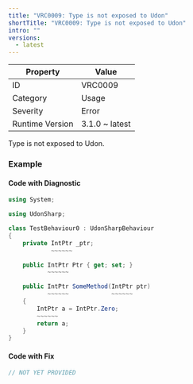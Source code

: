 ```yaml
---
title: "VRC0009: Type is not exposed to Udon"
shortTitle: "VRC0009: Type is not exposed to Udon"
intro: ""
versions:
  - latest
---
```


| Property        | Value          |
| --------------- | -------------- |
| ID              | VRC0009        |
| Category        | Usage          |
| Severity        | Error          |
| Runtime Version | 3.1.0 ~ latest |

Type is not exposed to Udon\.

### Example

#### Code with Diagnostic

```csharp
using System;

using UdonSharp;

class TestBehaviour0 : UdonSharpBehaviour
{
    private IntPtr _ptr;
            ~~~~~~

    public IntPtr Ptr { get; set; }
           ~~~~~~

    public IntPtr SomeMethod(IntPtr ptr)
           ~~~~~~            ~~~~~~
    {
        IntPtr a = IntPtr.Zero;
        ~~~~~~
        return a;
    }
}
```

#### Code with Fix

```csharp
// NOT YET PROVIDED
```

